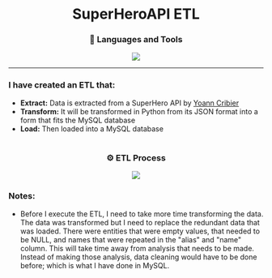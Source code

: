<h1 align="center">SuperHeroAPI ETL</h1>

<h3 align="center">🧰 Languages and Tools</h3>
<p align="center">
<img src="https://user-images.githubusercontent.com/97479656/214640126-fecee2a9-0364-4b9f-ab7a-28560eec360d.png">
</p>
<hr>

### I have created an ETL that:
* **Extract:** Data is extracted from a SuperHero API by [Yoann Cribier](https://akabab.github.io/superhero-api/api/ "SuperHero API")
* **Transform:** It will be transformed in Python from its JSON format into a form that fits the MySQL database
* **Load:** Then loaded into a MySQL database
#

<h3 align="center">⚙ ETL Process</h3>
<p align="center">
<img src="https://user-images.githubusercontent.com/97479656/207793761-9c3a6101-0d2e-4119-a10f-30d89853c562.png">
</p>

### Notes:
* Before I execute the ETL, I need to take more time transforming the data. The data was transformed but I need to replace the redundant data that was loaded. There were entities that were empty values, that needed to be NULL, and names that were repeated in the "alias" and "name" column. This will take time away from analysis that needs to be made. Instead of making those analysis, data cleaning would have to be done before; which is what I have done in MySQL.
